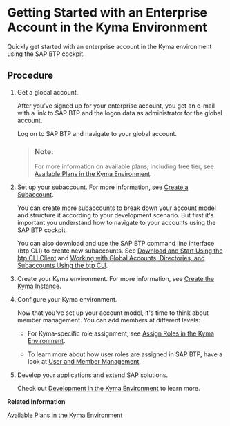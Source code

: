 

# Getting Started with an Enterprise Account in the Kyma Environment

Quickly get started with an enterprise account in the Kyma environment using the SAP BTP cockpit.





## Procedure

1.  Get a global account.

    After you’ve signed up for your enterprise account, you get an e-mail with a link to SAP BTP and the logon data as administrator for the global account.

    Log on to SAP BTP and navigate to your global account.

    > ### Note:  
    > For more information on available plans, including free tier, see [Available Plans in the Kyma Environment](available-plans-in-the-kyma-environment-befe01d.md).

2.  Set up your subaccount. For more information, see [Create a Subaccount](create-a-subaccount-05280a1.md).

    You can create more subaccounts to break down your account model and structure it according to your development scenario. But first it's important you understand how to navigate to your accounts using the SAP BTP cockpit.

    You can also download and use the SAP BTP command line interface \(btp CLI\) to create new subaccounts. See [Download and Start Using the btp CLI Client](download-and-start-using-the-btp-cli-client-8a8f17f.md) and [Working with Global Accounts, Directories, and Subaccounts Using the btp CLI](working-with-global-accounts-directories-and-subaccounts-using-the-btp-cli-85a683e.md).

3.  Create your Kyma environment. For more information, see [Create the Kyma Instance](create-the-kyma-instance-09dd313.md).

4.  Configure your Kyma environment.

    Now that you've set up your account model, it's time to think about member management. You can add members at different levels:

    -   For Kyma-specific role assignment, see [Assign Roles in the Kyma Environment](assign-roles-in-the-kyma-environment-148ae38.md).

    -   To learn more about how user roles are assigned in SAP BTP, have a look at [User and Member Management](user-and-member-management-cc1c676.md).


5.  Develop your applications and extend SAP solutions.

    Check out [Development in the Kyma Environment](development-in-the-kyma-environment-606ec61.md) to learn more.


**Related Information**  


[Available Plans in the Kyma Environment](available-plans-in-the-kyma-environment-befe01d.md "Depending on your global account type, you have access to a different plan that specifies the cluster parameters for the Kyma environment.")

